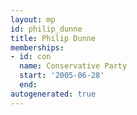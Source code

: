 ```yaml
---
layout: mp
id: philip_dunne
title: Philip Dunne
memberships:
- id: con
  name: Conservative Party
  start: '2005-06-28'
  end: 
autogenerated: true
---
```

